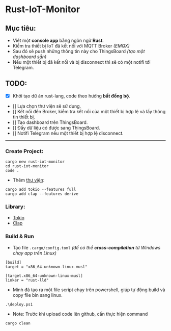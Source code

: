 # Rust-IoT-Monitor

## Mục tiêu:
- Viết một **console app** bằng ngôn ngữ **Rust**.
- Kiểm tra thiết bị IoT đã kết nối với MQTT Broker *(EMQX)*
- Sau đó sẽ push những thông tin này cho ThingsBoard *(tạo một dashboard sẵn)*
- Nếu một thiết bị đã kết nối và bị disconnect thì sẽ có một notifi tới Telegram.

## TODO:
- [x] Khởi tạo dữ án rust-lang, code theo hướng **bất đồng bộ**.
- [] Lựa chọn thư viện sẽ sử dụng.
- [] Kết nối đến Broker, kiểm tra kết nối của một thiết bị hợp lệ và lấy thông tin thiết bị.
- [] Tạo dashboard trên ThingsBoard.
- [] Đẩy dữ liệu có được sang ThingsBoard.
- [] Notifi Telegram nếu một thiết bị hợp lệ disconnect. 

-----------------------------------------------------------------------------
### Create Project:
```
cargo new rust-iot-monitor
cd rust-iot-monitor
code .
```
- Thêm [thư viện](https://crates.io/):
```
cargo add tokio --features full
cargo add clap --features derive
```

### Library:
- [Tokio](https://github.com/tokio-rs/tokio)
- [Clap](https://github.com/clap-rs/clap)

### Build & Run
- Tạo file `.cargo/config.toml` *(để có thể **cross-compilation** từ Windows chạy app trên Linux)*
```
[build]
target = "x86_64-unknown-linux-musl"

[target.x86_64-unknown-linux-musl]
linker = "rust-lld"
```
- Mình đã tạo ra một file script chạy trên powershell, giúp tự động build và copy file bin sang linux.
```
.\deploy.ps1
```
- Note: Trước khi upload code lên github, cần thực hiện command
```
cargo clean
```










